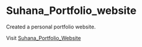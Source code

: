 # Suhana_Portfolio_website
Created a personal portfolio website.

Visit <a href = "https://suhana3003.github.io/Suhana_Portfolio_website/">Suhana_Portfolio_Website</a>
